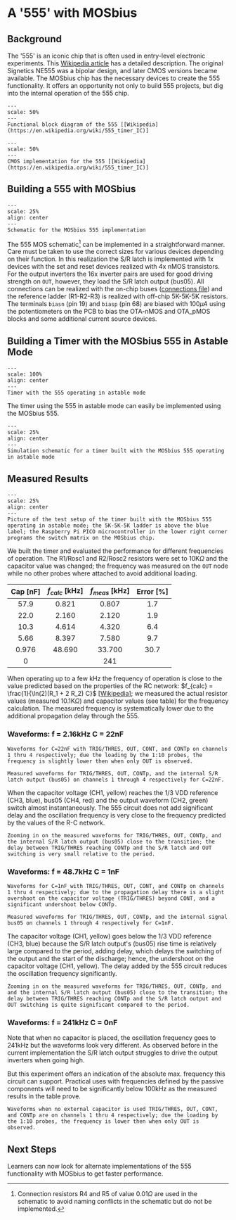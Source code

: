# A '555' with MOSbius

## Background
The '555' is an iconic chip that is often used in entry-level electronic experiments. This [Wikipedia article](https://en.wikipedia.org/wiki/555_timer_IC) has a detailed description. The original Signetics NE555 was a bipolar design, and later CMOS versions became available. The MOSbius chip has the necessary devices to create the 555 functionality. It offers an opportunity not only to build 555 projects, but dig into the internal operation of the 555 chip. 

```{figure} img/NE555_Block_Diagram.png
---
scale: 50%
---
Functional block diagram of the 555 [[Wikipedia](https://en.wikipedia.org/wiki/555_timer_IC)]
```

```{figure} img/MOS_555_from_wikipedia.jpg
---
scale: 50%
---
CMOS implementation for the 555 [[Wikipedia](https://en.wikipedia.org/wiki/555_timer_IC)]
```

## Building a 555 with MOSbius

```{figure} img/MOSbius_555_v1_schematic.png
---
scale: 25%
align: center
---
Schematic for the MOSbius 555 implementation
```

The 555 MOS schematic[^1] can be implemented in a straightforward manner. Care must be taken to use the correct sizes for various devices depending on their function. In this realization the S/R latch is implemented with 1x devices with the set and reset devices realized with 4x nMOS transistors. For the output inverters the 16x inverter pairs are used for good driving strength on `OUT`, however, they load the S/R latch output (bus05). All connections can be realized with the on-chip buses ([connections file](img/MOSbius_555_v1.json)) and the reference ladder (R1-R2-R3) is realized with off-chip 5K-5K-5K resistors. The terminals `biasn` (pin 19) and `biasp` (pin 68) are biased with 100$\mu A$ using the potentiometers on the PCB to bias the OTA-nMOS and OTA_pMOS blocks and some additional current source devices. 

## Building a Timer with the MOSbius 555 in Astable Mode

```{figure} img/555_Astable_Diagram.png
---
scale: 100%
align: center
---
Timer with the 555 operating in astable mode
```
The timer using the 555 in astable mode can easily be implemented using the MOSbius 555. 

```{figure} img/MOSbius_555_v1_relaxation_osc_TB_schematic.png
---
scale: 25%
align: center
---
Simulation schematic for a timer built with the MOSbius 555 operating in astable mode
```

## Measured Results

```{figure} img/MOSbius_555.jpeg
---
scale: 25%
align: center
---
Picture of the test setup of the timer built with the MOSbius 555 operating in astable mode; the 5K-5K-5K ladder is above the blue label; the Raspberry Pi PICO microcontroller in the lower right corner programs the switch matrix on the MOSbius chip.
```

We built the timer and evaluated the performance for different frequencies of operation. The R1/Rosc1 and R2/Rosc2 resistors were set to 10K$\Omega$  and the capacitor value was changed; the frequency was measured on the `OUT` node while no other probes where attached to avoid additional loading. 


| Cap [nF] | $f_{calc}$ [kHz] | $f_{meas}$ [kHz] | Error [%] |
|:--------:|:----------------:|:----------------:|:---------:|
| 57.9   | 0.821            | 0.807            | 1.7     |
| 22.0   | 2.160            | 2.120            | 1.9     |
| 10.3   | 4.614            | 4.320            | 6.4     |
| 5.66    | 8.397            | 7.580            | 9.7     |
| 0.976    | 48.690           | 33.700           | 30.7   |
| 0        |                  | 241              |           |

When operating up to a few kHz the frequency of operation is close to the value predicted based on the properties of the RC network: $f_{calc} = \frac{1}{\ln(2)(R_1 + 2 R_2) C}$ [[Wikipedia](https://en.wikipedia.org/wiki/555_timer_IC)]; we measured the actual resistor values (measured 10.1K$\Omega$) and capacitor values (see table) for the frequency calculation. The measured frequency is systematically lower due to the additional propagation delay through the 555. 

### Waveforms: f = 2.16kHz C = 22nF

```{figure} img/scope_screenshot_22nF.bmp
Waveforms for C=22nF with TRIG/THRES, OUT, CONT, and CONTp on channels 1 thru 4 respectively; due the loading by the 1:10 probes, the frequency is slightly lower then when only OUT is observed. 
```

```{figure} img/scope_screenshot_out_bus05_22nF.bmp
Measured waveforms for TRIG/THRES, OUT, CONTp, and the internal S/R latch output (bus05) on channels 1 through 4 respectively for C=22nF.
```

When the capacitor voltage (CH1, yellow) reaches the 1/3 VDD reference (CH3, blue), bus05 (CH4, red) and the output waveform (CH2, green) switch almost instantaneously. The 555 circuit does not add significant delay and the oscillation frequency is very close to the frequency predicted by the values of the R-C network.

```{figure} img/scope_screenshot_out_bus05_zoom_22nF.bmp
Zooming in on the measured waveforms for TRIG/THRES, OUT, CONTp, and the internal S/R latch output (bus05) close to the transition; the delay between TRIG/THRES reaching CONTp and the S/R latch and OUT switching is very small relative to the period.
```

### Waveforms: f = 48.7kHz C = 1nF

```{figure} img/scope_screenshot_1nF.bmp
Waveforms for C=1nF with TRIG/THRES, OUT, CONT, and CONTp on channels 1 thru 4 respectively; due to the propagation delay there is a slight overshoot on the capacitor voltage (TRIG/THRES) beyond CONT, and a significant undershoot below CONTp. 
```

```{figure} img/scope_screenshot_out_bus05_1nF.bmp
Measured waveforms for TRIG/THRES, OUT, CONTp, and the internal signal bus05 on channels 1 through 4 respectively for C=1nF.
```

The capacitor voltage (CH1, yellow) goes below the 1/3 VDD reference (CH3, blue) because the S/R latch output's (bus05) rise time is relatively large compared to the period, adding delay, which delays the switching of the output and the start of the discharge; hence, the undershoot on the capacitor voltage (CH1, yellow). The delay added by the 555 circuit reduces the oscillation frequency significantly. 


```{figure} img/scope_screenshot_out_bus05_zoom_1nF.bmp
Zooming in on the measured waveforms for TRIG/THRES, OUT, CONTp, and and the internal S/R latch output (bus05) close to the transition; the delay between TRIG/THRES reaching CONTp and the S/R latch output and OUT switching is quite significant compared to the period.
```

### Waveforms: f = 241kHz C = 0nF

Note that when no capacitor is placed, the oscillation frequency goes to 241kHz but the waveforms look very different. As observed before in the current implementation the S/R latch output struggles to drive the output inverters when going high.

But this experiment offers an indication of the absolute max. frequency this circuit can support. Practical uses with frequencies defined by the passive components will need to be significantly below 100kHz as the measured results in the table prove. 

```{figure} img/scope_screenshot_0F.bmp
Waveforms when no external capacitor is used TRIG/THRES, OUT, CONT, and CONTp are on channels 1 thru 4 respectively; due the loading by the 1:10 probes, the frequency is lower then when only OUT is observed. 
```

## Next Steps

Learners can now look for alternate implementations of the 555 functionality with MOSbius to get faster performance. 

[^1]: Connection resistors R4 and R5 of value 0.01$\Omega$ are used in the schematic to avoid naming conflicts in the schematic but do not be implemented. 